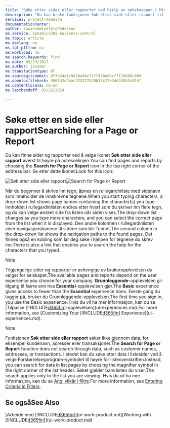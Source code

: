 ```yaml
---
title: "Søke etter sider eller rapporter ved hjelp av søkeknappen | Microsoft-dokumentasjon"
description: "Du kan bruke funksjonen Søk etter side eller rapport til å finne sider og rapporter i Business Central."
services: project-madeira
documentationcenter: 
author: SusanneWindfeldPedersen
ms.service: dynamics365-business-central
ms.topic: article
ms.devlang: na
ms.tgt_pltfrm: na
ms.workload: na
ms.search.keywords: find
ms.date: 03/29/2017
ms.author: jswymer
ms.translationtype: HT
ms.sourcegitcommit: d7fb34e1c9428a64c71ff47be8bcff174649c00d
ms.openlocfilehash: 496f42d2bac223227b20b57c27e34d2d5b3c014f
ms.contentlocale: nb-no
ms.lasthandoff: 03/22/2018

---
```

# <a name="searching-for-a-page-or-report"></a><span data-ttu-id="0b8e9-103">Søke etter en side eller rapport</span><span class="sxs-lookup"><span data-stu-id="0b8e9-103">Searching for a Page or Report</span></span>
<span data-ttu-id="0b8e9-104">Du kan finne sider og rapporter ved å velge ikonet **Søk etter side eller rapport** øverst til høyre på adresselinjen.</span><span class="sxs-lookup"><span data-stu-id="0b8e9-104">You can find pages and reports by choosing the **Search for Page or Report** icon in the top right corner of the address bar.</span></span> <span data-ttu-id="0b8e9-105">Se etter dette ikonet:</span><span class="sxs-lookup"><span data-stu-id="0b8e9-105">Look for this icon:</span></span>

<span data-ttu-id="0b8e9-106">![Søk etter side eller rapport](media/ui-search/search.png "Søk etter side eller rapport")</span><span class="sxs-lookup"><span data-stu-id="0b8e9-106">![Search for Page or Report](media/ui-search/search.png "Search for Page or Report")</span></span>

<span data-ttu-id="0b8e9-107">Når du begynner å skrive inn tegn, åpnes en rullegardinliste med sidenavn som inneholder de innskrevne tegnene.</span><span class="sxs-lookup"><span data-stu-id="0b8e9-107">When you start typing characters, a drop-down list shows page names containing the character(s) you type.</span></span> <span data-ttu-id="0b8e9-108">Innholdet i rullegardinlisten endres etter hvert som du skriver inn flere tegn, og du kan velge ønsket side fra listen når siden vises.</span><span class="sxs-lookup"><span data-stu-id="0b8e9-108">The drop-down list changes as you type more characters, and you can select the correct page from the list when it is displayed.</span></span> <span data-ttu-id="0b8e9-109">Den andre kolonnen i rullegardinlisten viser navigasjonsbanene til sidene som blir funnet.</span><span class="sxs-lookup"><span data-stu-id="0b8e9-109">The second column in the drop-down list shows the navigation paths to the found pages.</span></span> <span data-ttu-id="0b8e9-110">Det finnes også en kobling som lar deg søke i hjelpen for tegnene du skrev inn.</span><span class="sxs-lookup"><span data-stu-id="0b8e9-110">There is also a link that enables you to search the help for the characters that you typed.</span></span>

> [!NOTE]  
>   <span data-ttu-id="0b8e9-111">Tilgjengelige sider og rapporter er avhengige av brukeropplevelsen du velger for selskapet.</span><span class="sxs-lookup"><span data-stu-id="0b8e9-111">The available pages and reports depend on the user experience you choose for your company.</span></span> <span data-ttu-id="0b8e9-112">**Grunnleggende**-opplevelsen gir tilgang til færre enn hva **Essential**-opplevelsen gjør.</span><span class="sxs-lookup"><span data-stu-id="0b8e9-112">The **Basic** experience gives access to fewer than the **Essential** experience does.</span></span> <span data-ttu-id="0b8e9-113">Første gang du logger på, bruker du Grunnleggende-opplevelsen.</span><span class="sxs-lookup"><span data-stu-id="0b8e9-113">The first time you sign in, you use the Basic experience.</span></span> <span data-ttu-id="0b8e9-114">Hvis du vil ha mer informasjon, kan du se [Tilpasse [!INCLUDE[d365fin](includes/d365fin_md.md)]-opplevelsen](ui-experiences.md).</span><span class="sxs-lookup"><span data-stu-id="0b8e9-114">For more information, see [Customizing Your  [!INCLUDE[d365fin](includes/d365fin_md.md)] Experience](ui-experiences.md).</span></span>

> [!NOTE]  
>   <span data-ttu-id="0b8e9-115">Funksjonen **Søk etter side eller rapport** søker ikke gjennom data, for eksempel kundenavn, adresser eller transaksjoner.</span><span class="sxs-lookup"><span data-stu-id="0b8e9-115">The **Search for Page or Report** function does not search through data, such as customer names, addresses, or transactions.</span></span> <span data-ttu-id="0b8e9-116">I stedet kan du søke etter data i listesider ved å velge Forstørrelsesprogram-symbolet til høyre for listeoverskriften.</span><span class="sxs-lookup"><span data-stu-id="0b8e9-116">Instead, you can search for data in list pages by choosing the magnifier symbol in the right corner of the list header.</span></span> <span data-ttu-id="0b8e9-117">Søket gjelder bare listen du viser.</span><span class="sxs-lookup"><span data-stu-id="0b8e9-117">The search applies only to the list you are viewing.</span></span> <span data-ttu-id="0b8e9-118">Hvis du vil ha mer informasjon, kan du se [Angi vilkår i filtre](ui-enter-criteria-filters.md).</span><span class="sxs-lookup"><span data-stu-id="0b8e9-118">For more information, see [Entering Criteria in Filters](ui-enter-criteria-filters.md).</span></span>

## <a name="see-also"></a><span data-ttu-id="0b8e9-119">Se også</span><span class="sxs-lookup"><span data-stu-id="0b8e9-119">See Also</span></span>
<span data-ttu-id="0b8e9-120">[Arbeide med [!INCLUDE[d365fin](includes/d365fin_md.md)]](ui-work-product.md)</span><span class="sxs-lookup"><span data-stu-id="0b8e9-120">[Working with [!INCLUDE[d365fin](includes/d365fin_md.md)]](ui-work-product.md)</span></span>


